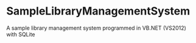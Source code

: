 # SampleLibraryManagementSystem
A sample library management system programmed in VB.NET (VS2012) with SQLite
